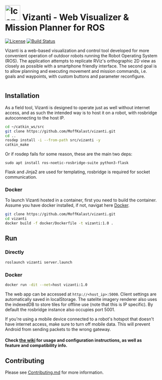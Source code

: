 # <img src="public/assets/icon/512.png" alt="Icon" title="Grid" width="50" height="50"/> Vizanti - Web Visualizer & Mission Planner for ROS

[![License](https://img.shields.io/badge/License-BSD_3--Clause-blue.png)](https://opensource.org/licenses/BSD-3-Clause) [![Build Status](https://build.ros.org/buildStatus/icon?job=Ndev__vizanti__ubuntu_focal_amd64&build=4)](https://build.ros.org/job/Ndev__vizanti__ubuntu_focal_amd64/4/)

Vizanti is a web-based visualization and control tool developed for more convenient operation of outdoor robots running the Robot Operating System (ROS). The application attempts to replicate RViz's orthographic 2D view as closely as possible with a smartphone friendly interface. The second goal is to allow planning and executing movement and mission commands, i.e. goals and waypoints, with custom buttons and parameter reconfigure.

<img src="public/assets/icon/preview.jpg" alt=""/> 

## Installation

As a field tool, Vizanti is designed to operate just as well without internet access, and as such the intended way is to host it on a robot, with rosbridge autoconnecting to the host IP. 

```bash
cd ~/catkin_ws/src
git clone https://github.com/MoffKalast/vizanti.git
cd ..
rosdep install -i --from-path src/vizanti -y
catkin_make
```

Or if rosdep fails for some reason, these are the main two deps:
```
sudo apt install ros-noetic-rosbridge-suite python3-flask
```

Flask and Jinja2 are used for templating, rosbridge is required for socket communication.

### Docker

To launch Vizanti hosted in a container, first you need to build the container. Assume you have docker installed, if not, navigat here [Docker](https://docs.docker.com/engine/install/ubuntu/).

```bash
git clone https://github.com/MoffKalast/vizanti.git
cd vizanti
docker build -f docker/Dockerfile -t vizanti:1.0 .
```

## Run

### Directly  
```bash
roslaunch vizanti server.launch
```  

### Docker  
```bash
docker run -dit --net=host vizanti:1.0
```  

The web app can be accessed at `http://<host_ip>:5000`. Client settings are automatically saved in localStorage. The satelite imagery renderer also uses the indexedDB to store tiles for offline use (note that this is IP specific). By default the rosbridge instance also occupies port 5001.

If you're using a mobile device connected to a robot's hotspot that doesn't have internet access, make sure to turn off mobile data. This will prevent Android from sending packets to the wrong gateway.

####  Check [the wiki](https://github.com/MoffKalast/vizanti/wiki) for usage and configuration instructions, as well as feature and compatibility info.

## Contributing

Please see [Contributing.md](Contributing.md) for more information.